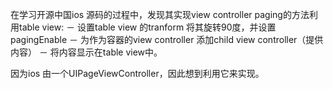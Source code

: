 在学习开源中国ios 源码的过程中，发现其实现view controller paging的方法利用table view:
－ 设置table view 的tranform 将其旋转90度，并设置pagingEnable
－ 为作为容器的view controller 添加child view controller（提供内容）
－ 将内容显示在table view中。

因为ios 由一个UIPageViewController，因此想到利用它来实现。

